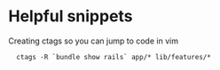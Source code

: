 # Helpful snippets

Creating ctags so you can jump to code in vim
```
  ctags -R `bundle show rails` app/* lib/features/*
```
